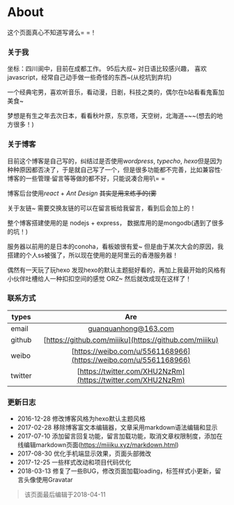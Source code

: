 # About

这个页面真心不知道写肾么= =！

### 关于我

坐标：四川阆中，目前在成都工作。 95后大叔~ 对日语比较感兴趣， 喜欢javascript，经常自己动手做一些奇怪的东西~(从挖坑到弃坑)

一个经典宅男，喜欢听音乐，看动漫，日剧，科技之类的，偶尔在b站看看鬼畜加美食~

梦想是有生之年去次日本，看看秋叶原，东京塔，天空树，北海道~~~(想去的地方很多！)

### 关于博客

目前这个博客是自己写的，纠结过是否使用*wordpress*, *typecho*, *hexo*但是因为种种原因都否决了，于是就自己写了一个，但是很多功能都不完善，比如兼容性·博客的一些管理·留言等等做的都不好，只能说凑合用叭= =

博客后台使用*react* + *Ant Design* ~~其实是用来练手的(雾~~

关于友链~ 需要交换友链的可以在留言板给我留言，看到后会加上的！

整个博客搭建使用的是 nodejs + express， 数据库用的是mongodb(遇到了很多的坑！)

服务器以前用的是日本的conoha，看板娘很有爱~ 但是由于某次大会的原因，我搭建的个人ss被强了，所以现在使用的是阿里云的香港服务器！

偶然有一天玩了玩hexo 发现hexo的默认主题挺好看的，再加上我最开始的风格有小伙伴吐槽给人一种扣扣空间的感觉 ORZ~ 然后就改成现在这样了！

### 联系方式
| types     | Are      |
|-----------|:-------------:|
| email     | guanquanhong@163.com |
| github    | [https://github.com/miiiku](https://github.com/miiiku)   |
| weibo     | [https://weibo.com/u/5561168966](https://weibo.com/u/5561168966) |
| twitter   | [https://twitter.com/XHU2NzRm](https://twitter.com/XHU2NzRm) |


### 更新日志

* 2016-12-28 修改博客风格为hexo默认主题风格
* 2017-02-28 移除博客富文本编辑器，文章采用markdown语法编辑和显示
* 2017-07-10 添加留言回复功能，留言加载功能，取消文章权限制度，添加在线编辑markdown页面(https://miiiku.xyz/markdown.html)
* 2017-08-30 优化手机端显示效果，页面头部微改
* 2017-12-25 一些样式改动和项目代码优化
* 2018-03-13 修复了一些BUG，修改页面加载loading，标签样式小更新，留言头像使用Gravatar

> 该页面最后编辑于2018-04-11